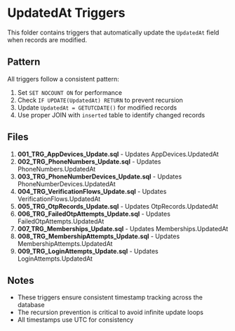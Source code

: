 # UpdatedAt Triggers

This folder contains triggers that automatically update the `UpdatedAt` field when records are modified.

## Pattern

All triggers follow a consistent pattern:
1. Set `SET NOCOUNT ON` for performance
2. Check `IF UPDATE(UpdatedAt) RETURN` to prevent recursion
3. Update `UpdatedAt = GETUTCDATE()` for modified records
4. Use proper JOIN with `inserted` table to identify changed records

## Files

1. **001_TRG_AppDevices_Update.sql** - Updates AppDevices.UpdatedAt
2. **002_TRG_PhoneNumbers_Update.sql** - Updates PhoneNumbers.UpdatedAt
3. **003_TRG_PhoneNumberDevices_Update.sql** - Updates PhoneNumberDevices.UpdatedAt
4. **004_TRG_VerificationFlows_Update.sql** - Updates VerificationFlows.UpdatedAt
5. **005_TRG_OtpRecords_Update.sql** - Updates OtpRecords.UpdatedAt
6. **006_TRG_FailedOtpAttempts_Update.sql** - Updates FailedOtpAttempts.UpdatedAt
7. **007_TRG_Memberships_Update.sql** - Updates Memberships.UpdatedAt
8. **008_TRG_MembershipAttempts_Update.sql** - Updates MembershipAttempts.UpdatedAt
9. **009_TRG_LoginAttempts_Update.sql** - Updates LoginAttempts.UpdatedAt

## Notes

- These triggers ensure consistent timestamp tracking across the database
- The recursion prevention is critical to avoid infinite update loops
- All timestamps use UTC for consistency